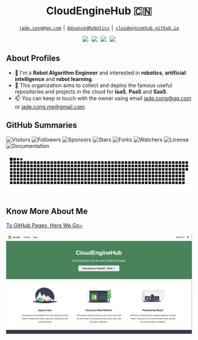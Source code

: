 <!-- Title -->
<h1 align="center" title="Welcome to my github homepage~ :)">CloudEngineHub 🇨🇳</h1>

<!-- Contacts -->
<p align="center">
    <a href="mailto:jade.cong@qq.com" title="Email Address"><code>jade.cong@qq.com</code></a> │ <a href="./assets/images/wechat-public.jpg" title="WeChat Public"><code>AdvancedRobotics</code></a> │ <a href="https://cloudenginehub.github.io" title="GitHub Pages"><code>cloudenginehub.github.io</code></a>
</p>

<!-- Socials -->
<p align="center">
    <kbd>
        <a href="https://huggingface.co/CloudEngineHub" title="Hugging Face - CloudEngineHub"><img src="https://img.shields.io/badge/-CloudEngineHub-F9CF38?style=flat&logo=Huggingface&logoColor=white" /></a>
        <a href="https://www.zhihu.com/people/Jade_Cong" title="ZhiHu - JadeCong"><img src="https://img.shields.io/badge/-JadeCong-1953DC?style=flat&logo=Zhihu&logoColor=white" /></a>
        <a href="https://www.youtube.com/channel/UCtjkpErjX9X7VocnIJkIuZg" title="YouTube - @jadecong"><img src="https://img.shields.io/badge/-Jade_Cong-EE0000?style=flat&logo=Youtube&logoColor=white" /></a>
        <a href="https://space.bilibili.com/383666733" title="BiliBili - Jade_Cong"><img src="https://img.shields.io/badge/-Jade_Cong-F0648C?style=flat&logo=Bilibili&logoColor=white" /></a>
    </kbd>
</p>

## About Profiles

- 👋 I'm a **Robot Algorithm Engineer** and interested in **robotics**, **artificial intelligence** and **robot learning**.
- 👀 This organization aims to collect and deploy the famous useful repositories and projects in the cloud for **IaaS**, **PaaS** and **SaaS**.
- 📫 You can keep in touch with the owner using email jade.cong@qq.com or jade.cong.me@gmail.com.

## GitHub Summaries

![Visitors](https://komarev.com/ghpvc/?username=CloudEngineHub&label=Visitors&style=default)
![Followers](https://img.shields.io/github/followers/CloudEngineHub?label=Followers&style=default)
![Sponsors](https://img.shields.io/github/sponsors/CloudEngineHub?label=Sponsors&style=default)
![Stars](https://img.shields.io/github/stars/CloudEngineHub?label=Stars&style=default)
![Forks](https://img.shields.io/github/forks/CloudEngineHub/.github?label=Forks&style=default)
![Watchers](https://img.shields.io/github/watchers/CloudEngineHub/.github?label=Watchers&style=default)
![License](https://img.shields.io/badge/License-Apache_2.0-brightgreen)
![Documentation](https://img.shields.io/badge/Documentation-Yes-brightgreen)

![GitHub Contribution Snake](/assets/images/github-contribution-snake.svg)

## Know More About Me

[To GitHub Pages, Here We Go~](https://cloudenginehub.github.io)

![GitHub Pages Cover](/assets/images/github-pages-cover.png)

<!---
CloudEngineHub/.github is a ✨ special ✨ repository because its `README.md` (this file) appears on your GitHub profile.
You can click the Preview link to take a look at your changes.
--->
